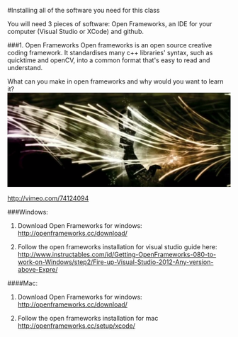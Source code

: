 #Installing all of the software you need for this class 

You will need 3 pieces of software:
Open Frameworks, an IDE for your computer (Visual Studio or XCode) and github.  


###1. Open Frameworks 
Open frameworks is an open source creative coding framework. It standardises many c++ libraries' syntax, such as quicktime and openCV, into a common format that's easy to read and understand.

What can you make in open frameworks and why would you want to learn it? 
![](/images/ofInspiration.png?raw=true)

<http://vimeo.com/74124094>
 
###Windows: 
1. Download Open Frameworks for windows:
<http://openframeworks.cc/download/>

2. Follow the open frameworks installation for visual studio guide here: 
http://www.instructables.com/id/Getting-OpenFrameworks-080-to-work-on-Windows/step2/Fire-up-Visual-Studio-2012-Any-version-above-Expre/


####Mac: 
1. Download Open Frameworks for windows: 
<http://openframeworks.cc/download/>

2. Follow the open frameworks installation for mac 
<http://openframeworks.cc/setup/xcode/>



